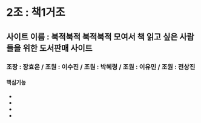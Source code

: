  2조 : 책1거조
==============

 사이트 이름 : 북적북적
 북적북적 모여서 책 읽고 싶은 사람들을 위한 도서판매 사이트
-------------------------------------------------------------


### 조장 : 장효은  /  조원 : 이수진  /  조원 : 박혜령  /  조원 : 이유민  /  조원 : 전상진

#### 핵심기능
  *
  *
  *
  *
